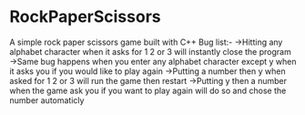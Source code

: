 # RockPaperScissors
A simple rock paper scissors game built with C++
Bug list:-
->Hitting any alphabet character when it asks for 1 2 or 3  will instantly close the program
->Same bug happens when you enter any alphabet character except y when it asks you if you would like to play again
->Putting a number then y when asked for 1 2 or 3 will run the game then restart
->Putting y then a number when the game ask you if you want to play again will do so and chose the number automaticly
